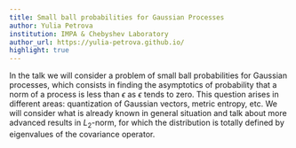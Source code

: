 ```yaml
---
title: Small ball probabilities for Gaussian Processes
author: Yulia Petrova
institution: IMPA & Chebyshev Laboratory
author_url: https://yulia-petrova.github.io/
highlight: true
---
```


In the talk we will consider a problem of small ball probabilities for Gaussian processes, which consists in finding the asymptotics of probability that a norm of a process is less than $\epsilon$ as $\epsilon$ tends to zero. This question arises in different areas: quantization of Gaussian vectors, metric entropy, etc. We will consider what is already known in general situation and talk about more advanced results in $L_2$-norm, for which the distribution is totally defined by eigenvalues of the covariance operator.